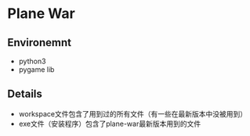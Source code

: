 # Plane War
## Environemnt
+ python3
+ pygame lib
## Details 
+ workspace文件包含了用到过的所有文件（有一些在最新版本中没被用到）
+ exe文件（安装程序）包含了plane-war最新版本用到的文件
